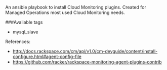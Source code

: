 An ansible playbook to install Cloud Monitoring plugins.  Created for Managed Operations most used Cloud Monitoring needs.

###Available tags
- mysql_slave

References:
- http://docs.rackspace.com/cm/api/v1.0/cm-devguide/content/install-configure.html#agent-config-file
- https://github.com/racker/rackspace-monitoring-agent-plugins-contrib
